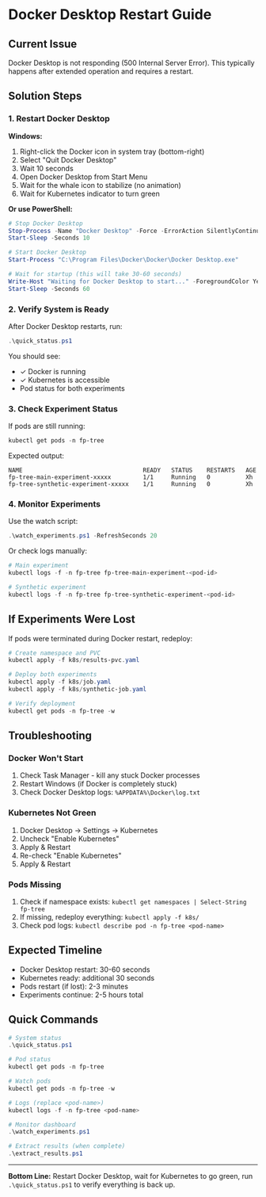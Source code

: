 # Docker Desktop Restart Guide

## Current Issue
Docker Desktop is not responding (500 Internal Server Error). This typically happens after extended operation and requires a restart.

## Solution Steps

### 1. Restart Docker Desktop

**Windows:**
1. Right-click the Docker icon in system tray (bottom-right)
2. Select "Quit Docker Desktop"
3. Wait 10 seconds
4. Open Docker Desktop from Start Menu
5. Wait for the whale icon to stabilize (no animation)
6. Wait for Kubernetes indicator to turn green

**Or use PowerShell:**
```powershell
# Stop Docker Desktop
Stop-Process -Name "Docker Desktop" -Force -ErrorAction SilentlyContinue
Start-Sleep -Seconds 10

# Start Docker Desktop
Start-Process "C:\Program Files\Docker\Docker\Docker Desktop.exe"

# Wait for startup (this will take 30-60 seconds)
Write-Host "Waiting for Docker Desktop to start..." -ForegroundColor Yellow
Start-Sleep -Seconds 60
```

### 2. Verify System is Ready

After Docker Desktop restarts, run:

```powershell
.\quick_status.ps1
```

You should see:
- ✓ Docker is running
- ✓ Kubernetes is accessible
- Pod status for both experiments

### 3. Check Experiment Status

If pods are still running:
```powershell
kubectl get pods -n fp-tree
```

Expected output:
```
NAME                                  READY   STATUS    RESTARTS   AGE
fp-tree-main-experiment-xxxxx         1/1     Running   0          Xh
fp-tree-synthetic-experiment-xxxxx    1/1     Running   0          Xh
```

### 4. Monitor Experiments

Use the watch script:
```powershell
.\watch_experiments.ps1 -RefreshSeconds 20
```

Or check logs manually:
```powershell
# Main experiment
kubectl logs -f -n fp-tree fp-tree-main-experiment-<pod-id>

# Synthetic experiment
kubectl logs -f -n fp-tree fp-tree-synthetic-experiment-<pod-id>
```

## If Experiments Were Lost

If pods were terminated during Docker restart, redeploy:

```powershell
# Create namespace and PVC
kubectl apply -f k8s/results-pvc.yaml

# Deploy both experiments
kubectl apply -f k8s/job.yaml
kubectl apply -f k8s/synthetic-job.yaml

# Verify deployment
kubectl get pods -n fp-tree -w
```

## Troubleshooting

### Docker Won't Start
1. Check Task Manager - kill any stuck Docker processes
2. Restart Windows (if Docker is completely stuck)
3. Check Docker Desktop logs: `%APPDATA%\Docker\log.txt`

### Kubernetes Not Green
1. Docker Desktop → Settings → Kubernetes
2. Uncheck "Enable Kubernetes"
3. Apply & Restart
4. Re-check "Enable Kubernetes"
5. Apply & Restart

### Pods Missing
1. Check if namespace exists: `kubectl get namespaces | Select-String fp-tree`
2. If missing, redeploy everything: `kubectl apply -f k8s/`
3. Check pod logs: `kubectl describe pod -n fp-tree <pod-name>`

## Expected Timeline

- Docker Desktop restart: 30-60 seconds
- Kubernetes ready: additional 30 seconds
- Pods restart (if lost): 2-3 minutes
- Experiments continue: 2-5 hours total

## Quick Commands

```powershell
# System status
.\quick_status.ps1

# Pod status
kubectl get pods -n fp-tree

# Watch pods
kubectl get pods -n fp-tree -w

# Logs (replace <pod-name>)
kubectl logs -f -n fp-tree <pod-name>

# Monitor dashboard
.\watch_experiments.ps1

# Extract results (when complete)
.\extract_results.ps1
```

---

**Bottom Line:** Restart Docker Desktop, wait for Kubernetes to go green, run `.\quick_status.ps1` to verify everything is back up.
